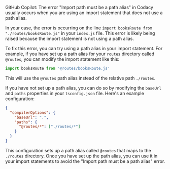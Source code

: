 GitHub Copilot: The error "Import path must be a path alias" in Codacy usually occurs when you are using an import statement that does not use a path alias.

In your case, the error is occurring on the line `import booksRoute from "./routes/booksRoute.js"` in your `index.js` file. This error is likely being raised because the import statement is not using a path alias.

To fix this error, you can try using a path alias in your import statement. For example, if you have set up a path alias for your `routes` directory called `@routes`, you can modify the import statement like this:

```javascript
import booksRoute from '@routes/booksRoute.js'
```

This will use the `@routes` path alias instead of the relative path `./routes`.

If you have not set up a path alias, you can do so by modifying the `baseUrl` and `paths` properties in your `tsconfig.json` file. Here's an example configuration:

```json
{
  "compilerOptions": {
    "baseUrl": ".",
    "paths": {
      "@routes/*": ["./routes/*"]
    }
  }
}
```

This configuration sets up a path alias called `@routes` that maps to the `./routes` directory. Once you have set up the path alias, you can use it in your import statements to avoid the "Import path must be a path alias" error.
